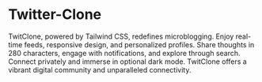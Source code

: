 # Twitter-Clone
 TwitClone, powered by Tailwind CSS, redefines microblogging. Enjoy real-time feeds, responsive design, and personalized profiles. Share thoughts in 280 characters, engage with notifications, and explore through search. Connect privately and immerse in optional dark mode. TwitClone offers a vibrant digital community and unparalleled connectivity.
